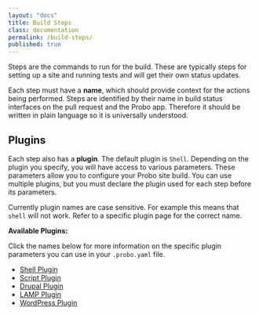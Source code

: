 ```yaml
---
layout: "docs"
title: Build Steps
class: documentation
permalink: /build-steps/
published: true
---
```

Steps are the commands to run for the build. These are typically steps for setting up a site and running tests and will get their own status updates.

Each step must have a **name**, which should provide context for the actions being performed. Steps are identified by their name in build status interfaces on the pull request and the Probo app. Therefore it should be written in plain language so it is universally understood.

## Plugins

Each step also has a **plugin**. The default plugin is `Shell`.  Depending on the plugin you specify, you will have access to various parameters. These parameters allow you to configure your Probo site build. You can use multiple plugins, but you must declare the plugin used for each step before its parameters.

Currently plugin names are case sensitive. For example this means that `shell` will not work. Refer to a specific plugin page for the correct name.

**Available Plugins:**

Click the names below for more information on the specific plugin parameters you can use in your `.probo.yaml` file.

* [Shell Plugin](/plugins/shell-plugin/ "Shell Plugin")
* [Script Plugin](/plugins/script-plugin/ "Script Plugin")
* [Drupal Plugin](/plugins/drupal-plugin/ "Drupal Plugin")
* [LAMP Plugin](/plugins/lamp-plugin/ "LAMP Plugin")
* [WordPress Plugin](/plugins/wordpress-plugin/ "WordPress Plugin")
